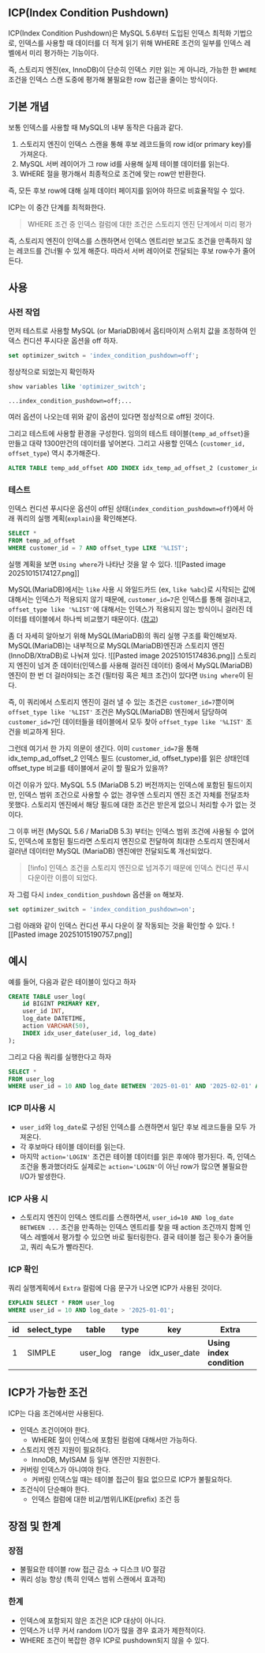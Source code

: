 ## ICP(Index Condition Pushdown)

ICP(Index Condition Pushdown)은 MySQL 5.6부터 도입된 인덱스 최적화 기법으로, 인덱스를 사용할 때 데이터를 더 적게 읽기 위해 WHERE 조건의 일부를 인덱스 레벨에서 미리 평가하는 기능이다.

즉, 스토리지 엔진(ex, InnoDB)이 단순히 인덱스 키만 읽는 게 아니라, 가능한 한 `WHERE` 조건을 인덱스 스캔 도중에 평가해 불필요한 row 접근을 줄이는 방식이다.

## 기본 개념

보통 인덱스를 사용할 때 MySQL의 내부 동작은 다음과 같다.
1. 스토리지 엔진이 인덱스 스캔을 통해 후보 레코드들의 row id(or primary key)를 가져온다.
2. MySQL 서버 레이어가 그 row id를 사용해 실제 테이블 데이터를 읽는다.
3. WHERE 절을 평가해서 최종적으로 조건에 맞는 row만 반환한다.

즉, 모든 후보 row에 대해 실제 데이터 페이지를 읽어야 하므로 비효율적일 수 있다.

ICP는 이 중간 단계를 최적화한다.
> WHERE 조건 중 인덱스 컬럼에 대한 조건은 스토리지 엔진 단계에서 미리 평가

즉, 스토리지 엔진이 인덱스를 스캔하면서 인덱스 엔트리만 보고도 조건을 만족하지 않는 레코드를 건너뛸 수 있게 해준다.
따라서 서버 레이어로 전달되는 후보 row수가 줄어든다.


## 사용

### 사전 작업
먼저 테스트로 사용할 MySQL (or MariaDB)에서 옵티마이저 스위치 값을 조정하여 인덱스 컨디션 푸시다운 옵션을 off 하자.
```sql
set optimizer_switch = 'index_condition_pushdown=off';
```

정상적으로 되었는지 확인하자
```sql
show variables like 'optimizer_switch';
```

```
...index_condition_pushdown=off;...
```
여러 옵션이 나오는데 위와 같이 옵션이 있다면 정상적으로 off된 것이다.

그리고 테스트에 사용할 환경을 구성한다.
임의의 테스트 테이블(`temp_ad_offset`)을 만들고 대략 1300만건의 데이터를 넣어본다.
그리고 사용할 인덱스 (`customer_id, offset_type`) 역시 추가해준다.
```sql
ALTER TABLE temp_add_offset ADD INDEX idx_temp_ad_offset_2 (customer_id, offset_type);
```

### 테스트
인덱스 컨디션 푸시다운 옵션이 off된 상태(`index_condition_pushdown=off`)에서 아래 쿼리의 실행 계획(`explain`)을 확인해본다.
```sql
SELECT *
FROM temp_ad_offset
WHERE customer_id = 7 AND offset_type LIKE '%LIST';
```

실행 계획을 보면 `Using where`가 나타난 것을 알 수 있다.
![[Pasted image 20251015174127.png]]

MySQL(MariaDB)에서는 `like` 사용 시 와일드카드 (ex, `like %abc`)로 시작되는 값에 대해서는 인덱스가 적용되지 않기 때문에, `customer_id=7`은 인덱스를 통해 걸러내고, `offset_type like '%LIST'`에 대해서는 인덱스가 적용되지 않는 방식이니 걸러진 데이터를 테이블에서 하나씩 비교했기 때문이다. ([참고](https://mariadb.com/docs/server/reference/sql-functions/string-functions/like#optimizing-like))

좀 더 자세히 알아보기 위해 MySQL(MariaDB)의 쿼리 실행 구조를 확인해보자.
MySQL(MariaDB)는 내부적으로 MySQL(MariaDB)엔진과 스토리지 엔진(InnoDB/XtraDB)로 나눠져 있다.
![[Pasted image 20251015174836.png]]
스토리지 엔진이 넘겨 준 데이터(인덱스를 사용해 걸러진 데이터) 중에서 MySQL(MariaDB) 엔진이 한 번 더 걸러야되는 조건 (필터링 혹은 체크 조건)이 있다면 `Using where`이 된다.

즉, 이 쿼리에서 스토리지 엔진이 걸러 낼 수 있는 조건은 `customer_id=7`뿐이며 `offset_type like '%LIST'` 조건은 MySQL(MariaDB) 엔진에서 담당하여 `customer_id=7`인 데이터들을 테이블에서 모두 찾아 `offset_type like '%LIST'` 조건을 비교하게 된다.

그런데 여기서 한 가지 의문이 생긴다.
이미 `customer_id=7`을 통해 idx_temp_ad_offset_2 인덱스 필드 (customer_id, offset_type)를 읽은 상태인데 offset_type 비교를 테이블에서 굳이 할 필요가 있을까?

이건 이유가 있다.
MySQL 5.5 (MariaDB 5.2) 버전까지는 인덱스에 포함된 필드이지만, 인덱스 범위 조건으로 사용할 수 없는 경우엔 스토리지 엔진 조건 자체를 전달조차 못했다.
스토리지 엔진에서 해당 필드에 대한 조건은 받은게 없으니 처리할 수가 없는 것이다.

그 이후 버전 (MySQL 5.6 / MariaDB 5.3) 부터는 인덱스 범위 조건에 사용될 수 없어도, 인덱스에 포함된 필드라면 스토리지 엔진으로 전달하여 최대한 스토리지 엔진에서 걸러낸 데이터만 MySQL (MariaDB) 엔진에만 전달되도록 개선되었다.

> [!info]
> 인덱스 조건을 스토리지 엔진으로 넘겨주기 때문에 인덱스 컨디션 푸시 다운이란 이름이 되었다.

자 그럼 다시 `index_condition_pushdown` 옵션을 `on` 해보자.
```sql
set optimizer_switch = 'index_condition_pushdown=on';
```
그럼 아래와 같이 인덱스 컨디션 푸시 다운이 잘 작동되는 것을 확인할 수 있다.
![[Pasted image 20251015190757.png]]


## 예시

예를 들어, 다음과 같은 테이블이 있다고 하자
```sql
CREATE TABLE user_log(
	id BIGINT PRIMARY KEY,
	user_id INT,
	log_date DATETIME,
	action VARCHAR(50),
	INDEX idx_user_date(user_id, log_date)
);
```

그리고 다음 쿼리를 실행한다고 하자
```sql
SELECT *
FROM user_log
WHERE user_id = 10 AND log_date BETWEEN '2025-01-01' AND '2025-02-01' AND action = 'LOGIN';
```

### ICP 미사용 시
- `user_id`와 `log_date`로 구성된 인덱스를 스캔하면서 일단 후보 레코드들을 모두 가져온다.
- 각 후보마다 테이블 데이터를 읽는다.
- 마지막 `action='LOGIN'` 조건은 테이블 데이터를 읽은 후에야 평가된다.
즉, 인덱스 조건을 통과했더라도 실제로는 `action='LOGIN'`이 아닌 row가 많으면 불필요한 I/O가 발생한다.

### ICP 사용 시
- 스토리지 엔진이 인덱스 엔트리를 스캔하면서, `user_id=10 AND log_date BETWEEN ...` 조건을 만족하는 인덱스 엔트리를 찾을 때 action 조건까지 함께 인덱스 레벨에서 평가할 수 있으면 바로 필터링한다.
결국 테이블 접근 횟수가 줄어들고, 쿼리 속도가 빨라진다.

### ICP 확인
쿼리 실행계획에서 `Extra` 컬럼에 다음 문구가 나오면 ICP가 사용된 것이다.
```sql
EXPLAIN SELECT * FROM user_log
WHERE user_id = 10 AND log_date > '2025-01-01';
```

| id  | select_type | table    | type  | key           | Extra                     |
| --- | ----------- | -------- | ----- | ------------- | ------------------------- |
| 1   | SIMPLE      | user_log | range | idx_user_date | **Using index condition** |

## ICP가 가능한 조건

ICP는 다음 조건에서만 사용된다.
- 인덱스 조건이어야 한다.
	- WHERE 절이 인덱스에 포함된 컬럼에 대해서만 가능하다.
- 스토리지 엔진 지원이 필요하다.
	- InnoDB, MyISAM 등 일부 엔진만 지원한다.
- 커버링 인덱스가 아니여야 한다.
	- 커버링 인덱스일 때는 테이블 접근이 필요 없으므로 ICP가 불필요하다.
- 조건식이 단순해야 한다.
	- 인덱스 컬럼에 대한 비교/범위/LIKE(prefix) 조건 등

## 장점 및 한계

### 장점
- 불필요한 테이블 row 접근 감소 → 디스크 I/O 절감
- 쿼리 성능 향상 (특히 인덱스 범위 스캔에서 효과적)
### 한계
- 인덱스에 포함되지 않은 조건은 ICP 대상이 아니다.
- 인덱스가 너무 커서 random I/O가 많을 경우 효과가 제한적이다.
- WHERE 조건이 복잡한 경우 ICP로 pushdown되지 않을 수 있다.

